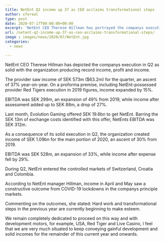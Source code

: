 ```yaml
---
title: NetEnt Q2 income up 37 as CEO acclaims transformational steps
author: xforeal 
type: post
date: 2020-07-17T00:00:00+00:00
excerpt: 'NetEnt CEO Therese Hillman has portrayed the companys execution in Q2 as solid with the organization producing record income, profit and money flow '
url: /netent-q2-income-up-37-as-ceo-acclaims-transformational-steps/
image : images/news/2020/07/NetEnt.jpg
categories:
  - news

---
```

NetEnt CEO Therese Hillman has depicted the companys execution in Q2 as solid with the organization producing record income, profit and income. 

The provider saw income of SEK 573m ($63.2m) for the quarter, an ascent of 37&percnt; year-on-year. On a proforma premise, including NetEnt-possessed provider Red Tigers execution in 2019 figures, income expanded by 15&percnt;. 

EBITDA was SEK 299m, an expansion of 49&percnt; from 2019, while income after assessment added up to SEK 88m, a drop of 27&percnt;. 

Last month, Evolution Gaming offered SEK 19.6bn to get NetEnt. Barring the SEK 13m of exchange costs identified with this offer, NetEnts EBITDA was SEK 312m. 

As a consequence of its solid execution in Q2, the organization created income of SEK 1.09bn for the main portion of 2020, an ascent of 30&percnt; from 2019. 

EBITDA was SEK 528m, an expansion of 33&percnt;, while income after expense fell by 29&percnt;. 

During Q2, NetEnt entered the controlled markets of Switzerland, Croatia and Colombia. 

According to NetEnt manager Hillman, income in April and May saw a constructive outcome from COVID-19 lockdowns in the companys principle markets. 

Commenting on the outcomes, she stated: Hard work and transformational steps in the previous year are currently beginning to make esteem. 

We remain completely dedicated to proceed on this way and with development motors, for example, USA, Red Tiger and Live Casino, I feel that we are very much situated to keep conveying gainful development and solid incomes for the remainder of this current year and onwards.